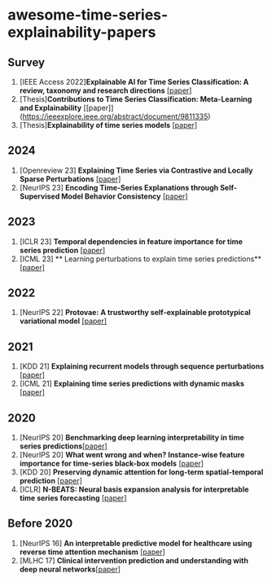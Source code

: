 # awesome-time-series-explainability-papers


## Survey

1. [IEEE Access 2022]**Explainable AI for Time Series Classification: A review, taxonomy and research directions** [[paper]](https://ieeexplore.ieee.org/abstract/document/9895252)
2. [Thesis]**Contributions to Time Series Classification: Meta-Learning and Explainability** [[paper]] (https://ieeexplore.ieee.org/abstract/document/9811335)
3. [Thesis]**Explainability of time series models** [[paper]](https://www.theseus.fi/handle/10024/788587)


## 2024
1. [Openreview 23] **Explaining Time Series via Contrastive and Locally Sparse Perturbations** [[paper]](https://openreview.net/forum?id=qDdSRaOiyb)
2. [NeurIPS 23] **Encoding Time-Series Explanations through Self-Supervised Model Behavior Consistency** [[paper]](https://openreview.net/forum?id=yEfmhgwslQ)


## 2023
1. [ICLR 23] **Temporal dependencies in feature importance for time series prediction** [[paper]]()
2. [ICML 23] ** Learning perturbations to explain time series predictions** [[paper]]()

## 2022
1. [NeurIPS 22] **Protovae: A trustworthy self-explainable prototypical variational model** [[paper]]()

## 2021
1. [KDD 21] **Explaining recurrent models through sequence perturbations** [[paper]]()
2. [ICML 21] **Explaining time series predictions with dynamic masks** [[paper]]()

## 2020 
1. [NeurIPS 20] **Benchmarking deep learning interpretability in time series predictions**[[paper]]()
2. [NeurIPS 20] **What went wrong and when? Instance-wise feature importance for time-series black-box models** [[paper]]()
3. [KDD 20] **Preserving dynamic attention for long-term spatial-temporal prediction** [[paper]]()
4. [ICLR] **N-BEATS: Neural basis expansion analysis for interpretable time series forecasting** [[paper]]()



## Before 2020
1. [NeurIPS 16] **An interpretable predictive model for healthcare using reverse time attention mechanism** [[paper]]()
2. [MLHC 17] **Clinical intervention prediction and understanding with deep neural networks**[[paper]]()
